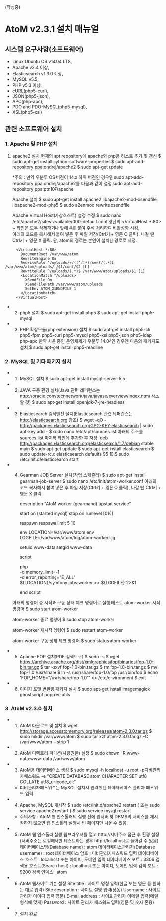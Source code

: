 
(작성중)
# AtoM v2.3.1 설치 매뉴얼

## 시스템 요구사항(소프트웨어)
* Linux Ubuntu OS v14.04 LTS, 
* Apache v2.4 이상, 
* Elasticsearch v1.3.0 이상, 
* MySQL v5.5, 
* PHP v5.3 이상, 
* cURL(php5-curl), 
* JSON(php5-json), 
* APC(php-apc),
* PDO and PDO-MySQL(php5-mysql), 
* XSL(php5-xsl)

## 관련 소프트웨어 설치

### 1. Apache 및 PHP 설치
1) apache2 설치
    현재의 apt repository에 apache와 php용 리스트 추가 및 갱신
    $ sudo apt-get install python-software-properties
    $ sudo apt-add-repository ppa:ondrej/apache2
    $ sudo apt-get update

     *주의 : 만약 우분투 OS 버젼이 14.x 하위 버젼인 경우엔 sudo apt-add-repository ppa:ondrej/apache2를 다음과 같이 설정 
      sudo apt-add-repository ppa:ptn107/apache

     Apache 설치
     $ sudo apt-get install apache2 libapache2-mod-xsendfile libapache2-mod-php5
     $ sudo a2enmod rewrite xsendfile

    Apache Virtual Host(가상호스트) 설정 수정
     $ sudo nano /etc/apache2/sites-available/000-default.conf
     상단의 <VirtualHost *:80> ~ </VirtualHost> 라인은 모두 삭제하거나 앞에 #를 붙여 주석 처리하여 비활성화 시킴.     
     아래의 코드를 복사해서 붙여 넣은 후 파일 저장(Ctrl키 + 영문 O 클릭). 나갈 땐 Ctrl키 + 영문 X 클릭.
     단, atom의 경로는 본인이 설치한 경로로 지정.

```
     <VirtualHost *:80>
       DocumentRoot /var/www/atom
       RewriteEngine On
       RewriteRule ^/uploads/r/([^/]*)/conf/(.*)$ /var/www/atom/uploads/r/$1/conf/$2 [L]
       RewriteRule ^/uploads/(.*)$ /var/www/atom/uploads/$1 [L]
       <LocationMatch ^/uploads>
         XSendFile On
         XSendFilePath /var/www/atom/uploads
         SetEnv ATOM_XSENDFILE 1
       </LocationMatch>
     </VirtualHost>
```

* 2) php5 설치
     $ sudo apt-get install php5
     $ sudo apt-get install php5-mysql

* 3) PHP 확장모듈(php extension) 설치
    $ sudo apt-get install php5-cli php5-fpm php5-curl php5-mysql php5-xsl php5-json php5-ldap php-apc
    만약 사용 중인 운영체제가 우분투 14.04인 경우엔 다음의 패키지도 설치
    $ sudo apt-get install php5-readline



### 2. MySQL 및 기타 패키지 설치
* 1) MySQL 설치
     $ sudo apt-get install mysql-server-5.5 

* 2) JAVA 구동 환경 설치(Java 관련 레퍼런스는 http://oracle.com/technetwork/java/javase/overview/index.html 참조할 것)
    $ sudo apt-get install openjdk-7-jre-headless

* 3) Elasticsearch 검색엔진 설치(Elasticsearch 관련 레퍼런스는 http://elasticsearch.org 참조)
    $ wget -qO - http://packages.elasticsearch.org/GPG-KEY-elasticsearch | sudo apt-key add -
    $ sudo nano /etc/apt/sources.list
     아래의 주소를 sources.list 마지막 라인에 추가한 후 저장.
    deb http://packages.elasticsearch.org/elasticsearch/1.7/debian stable main
    $ sudo apt-get update
    $ sudo apt-get install elasticsearch
    $ sudo update-rc.d elasticsearch defaults 95 10
    $ sudo /etc/init.d/elasticsearch start

* 4) Gearman JOB Server 설치(작업 스케쥴러)
     $ sudo apt-get install gearman-job-server
     $ sudo nano /etc/init/atom-worker.conf
     아래의 코드 복사해서 붙여 넣은 후 파일 저장(Ctrl키 + 영문 O 클릭), 나갈 땐 Ctrl키 + 영문 X 클릭.

     description "AtoM worker (gearmand) upstart service"

     start on (started mysql)
     stop on runlevel [016]

     respawn
     respawn limit 5 10

     env LOCATION=/var/www/atom
     env LOGFILE=/var/www/atom/log/atom-worker.log

     setuid www-data
     setgid www-data

     script

       php \
         -d memory_limit=-1 \
         -d error_reporting="E_ALL" \
           ${LOCATION}/symfony jobs:worker >> ${LOGFILE} 2>&1

     end script

    아래의 명령어 중 시작과 구동 상태 체크 명령어로 실행 테스트
     atom-worker 시작 명령어
     $ sudo start atom-worker  

     atom-worker 종료 명령어
     $ sudo stop atom-worker

     atom-worker 재시작 명령어
     $ sudo restart atom-worker 

     atom-worker 구동 상태 체크 명령어
     $ sudo status atom-worker  

* 5) Apache FOP 설치(PDF 검색도구)
     $ sudo -s
     $ wget https://archive.apache.org/dist/xmlgraphics/fop/binaries/fop-1.0-bin.tar.gz
     $ tar -zxvf fop-1.0-bin.tar.gz
     $ rm fop-1.0-bin.tar.gz
     $ mv fop-1.0 /usr/share
     $ ln -s /usr/share/fop-1.0/fop /usr/bin/fop
     $ echo 'FOP_HOME="/usr/share/fop-1.0"' >> /etc/environment
     $ exit

* 6) 이미지 포맷 변환용 패키지 설치
    $ sudo apt-get install imagemagick ghostscript poppler-utils



### 3. AtoM v2.3.0 설치
* 1) AtoM 다운로드 및 설치
    $ wget http://storage.accesstomemory.org/releases/atom-2.3.0.tar.gz
    $ sudo mkdir /var/www/atom
    $ sudo tar xzf atom-2.3.0.tar.gz -C /var/www/atom --strip 1

* 2) AtoM 디렉토리 퍼미션(사용권한) 설정
    $ sudo chown -R www-data:www-data /var/www/atom

* 3) AtoM용 데이터베이스 생성
    $ sudo mysql -h localhost -u root -p디비관리자패스워드 -e "CREATE DATABASE atom CHARACTER SET utf8 COLLATE utf8_unicode_ci;"
    * 디비관리자패스워드는 MySQL 설치시 입력했던 데이터베이스 관리자 패스워드 입력  

* 4) Apache, MySQL 재시작
   $ sudo /etc/init.d/apache2 restart    ( 또는  sudo service apache2 restart )
   $ sudo service mysql restart

   * 주의사항 :  AtoM 웹 인스톨러의 실행 전에 웹서버 및 DBMS의 서비스를 재시작하지 않으면 웹 인스톨러 실행시 빈 페이지만 나올 수 있음.

* 5) AtoM 웹 인스톨러 실행
    웹브라우져를 열고 http://서버주소 접근 후 환경 설정(서버주소는 로컬에서만 테스트하는 경우 http://localhost로 들어갈 수 있음)
    데이터베이스명(Database name) : atom
    데이터베이스관리자(Database username) : root
    데이터베이스 암호 : 디비관리자패스워드 입력
    데이터베이스 호스트 : localhost 또는 아이피, 도메인 입력
    데이터베이스 포트 : 3306
    검색용 호스트(Search host) : localhost 또는 아이피, 도메인 입력
    검색 포트 : 9200
    검색 인덱스 : atom

* 6) AtoM 웹사이트 기본 설정
    Site title : 사이트 명칭 입력(한글 또는 영문 등 원하는 대로 입력)
    Site description : 사이트 설명 입력(상동)
    Username : 사이트 관리자 아이디 입력(영문)
    E-mail address : 사이트 관리자 이메일 입력(메일형식에 맞게)
    Password : 사이트 관리자 패스워드 입력(영문 및 숫자 혼용)

* 7) 설치 완료

